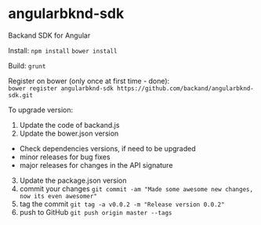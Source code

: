 # angularbknd-sdk
Backand SDK for Angular

Install:
`npm install`
`bower install`

Build:
`grunt`

Register on bower (only once at first time - done):  
`bower register angularbknd-sdk https://github.com/backand/angularbknd-sdk.git`

To upgrade version:

1. Update the code of backand.js
2. Update the bower.json version
  * Check dependencies versions, if need to be upgraded
  * minor releases for bug fixes
  * major releases for changes in the API signature
   
3. Update the package.json version
4. commit your changes
`git commit -am "Made some awesome new changes, now its even awesomer"`
5. tag the commit
`git tag -a v0.0.2 -m "Release version 0.0.2"`
6. push to GitHub
`git push origin master --tags `

